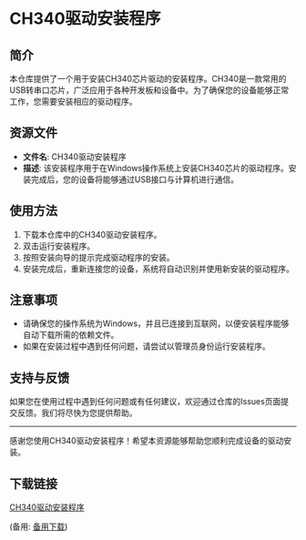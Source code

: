 # CH340驱动安装程序

## 简介
本仓库提供了一个用于安装CH340芯片驱动的安装程序。CH340是一款常用的USB转串口芯片，广泛应用于各种开发板和设备中。为了确保您的设备能够正常工作，您需要安装相应的驱动程序。

## 资源文件
- **文件名**: CH340驱动安装程序
- **描述**: 该安装程序用于在Windows操作系统上安装CH340芯片的驱动程序。安装完成后，您的设备将能够通过USB接口与计算机进行通信。

## 使用方法
1. 下载本仓库中的CH340驱动安装程序。
2. 双击运行安装程序。
3. 按照安装向导的提示完成驱动程序的安装。
4. 安装完成后，重新连接您的设备，系统将自动识别并使用新安装的驱动程序。

## 注意事项
- 请确保您的操作系统为Windows，并且已连接到互联网，以便安装程序能够自动下载所需的依赖文件。
- 如果在安装过程中遇到任何问题，请尝试以管理员身份运行安装程序。

## 支持与反馈
如果您在使用过程中遇到任何问题或有任何建议，欢迎通过仓库的Issues页面提交反馈。我们将尽快为您提供帮助。

---

感谢您使用CH340驱动安装程序！希望本资源能够帮助您顺利完成设备的驱动安装。

## 下载链接
[CH340驱动安装程序](https://pan.quark.cn/s/a7d217a68613) 

(备用: [备用下载](https://pan.baidu.com/s/1RoKepaSOYy1DyUOSuUBxyQ?pwd=1234))
